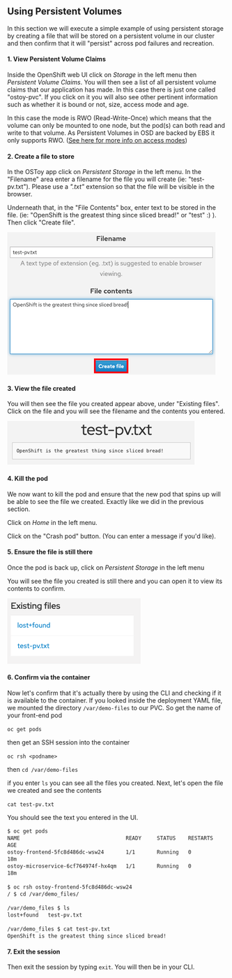 ## Using Persistent Volumes

In this section we will execute a simple example of using persistent storage by creating a file that will be stored on a persistent volume in our cluster and then confirm that it will "persist" across pod failures and recreation.

#### 1. View Persistent Volume Claims
Inside the OpenShift web UI click on *Storage* in the left menu then *Persistent Volume Claims*. You will then see a list of all persistent volume claims that our application has made.  In this case there is just one called "ostoy-pvc".  If you click on it you will also see other pertinent information such as whether it is bound or not, size, access mode and age.  

In this case the mode is RWO (Read-Write-Once) which means that the volume can only be mounted to one node, but the pod(s) can both read and write to that volume.  As Persistent Volumes in OSD are backed by EBS it only supports RWO.  ([See here for more info on access modes](https://docs.openshift.com/dedicated/4/storage/understanding-persistent-storage.html#pv-access-modes_understanding-persistent-storage))

#### 2. Create a file to store
In the OSToy app click on *Persistent Storage* in the left menu.  In the "Filename" area enter a filename for the file you will create (ie: "test-pv.txt"). Please use a *".txt"* extension so that the file will be visible in the browser.

Underneath that, in the "File Contents" box, enter text to be stored in the file. (ie: "OpenShift is the greatest thing since sliced bread!" or "test" :) ).  Then click "Create file".

![Create File](/OSD4/images/6-ostoy-createfile.png)

#### 3. View the file created
You will then see the file you created appear above, under "Existing files".  Click on the file and you will see the filename and the contents you entered.

![View File](/OSD4/images/6-ostoy-viewfile.png)

#### 4. Kill the pod
We now want to kill the pod and ensure that the new pod that spins up will be able to see the file we created. Exactly like we did in the previous section. 

Click on *Home* in the left menu.

Click on the "Crash pod" button.  (You can enter a message if you'd like).

#### 5. Ensure the file is still there
Once the pod is back up, click on *Persistent Storage* in the left menu

You will see the file you created is still there and you can open it to view its contents to confirm.

![ExistingFile](/OSD4/images/6-ostoy-existingfile.png)

#### 6. Confirm via the container
Now let's confirm that it's actually there by using the CLI and checking if it is available to the container.  If you looked inside the deployment YAML file, we mounted the directory `/var/demo-files` to our PVC.  So get the name of your front-end pod

`oc get pods`

then get an SSH session into the container

`oc rsh <podname>`

then `cd /var/demo-files`

if you enter `ls` you can see all the files you created.  Next, let's open the file we created and see the contents

`cat test-pv.txt`

You should see the text you entered in the UI.

```
$ oc get pods
NAME                                  READY     STATUS    RESTARTS   AGE
ostoy-frontend-5fc8d486dc-wsw24       1/1       Running   0          18m
ostoy-microservice-6cf764974f-hx4qm   1/1       Running   0          18m

$ oc rsh ostoy-frontend-5fc8d486dc-wsw24
/ $ cd /var/demo_files/

/var/demo_files $ ls
lost+found   test-pv.txt

/var/demo_files $ cat test-pv.txt 
OpenShift is the greatest thing since sliced bread!
```
#### 7. Exit the session
Then exit the session by typing `exit`. You will then be in your CLI.
